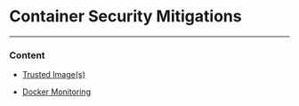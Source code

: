 # Container Security Mitigations

---

### Content

* [Trusted Image(s)](Trusted-Images/README.md)

* [Docker Monitoring](Docker-Monitoring/README.md)
